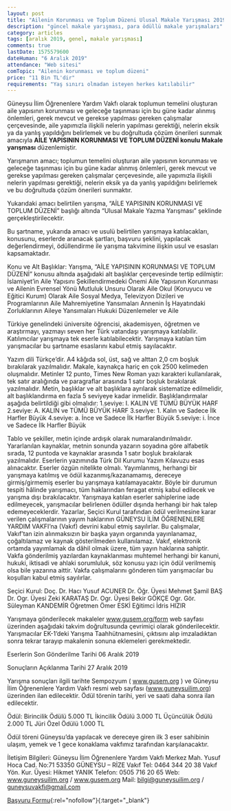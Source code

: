 ```yaml
---
layout: post
title: "Ailenin Korunması ve Toplum Düzeni Ulusal Makale Yarışması 2019"
description: "güncel makale yarışması, para ödüllü makale yarışmaları"
category: articles
tags: [aralık 2019, genel, makale yarışması]
comments: true
lastDate: 1575579600
dateHuman: "6 Aralık 2019"
attendance: "Web sitesi"
comTopic: "Ailenin korunması ve toplum düzeni"
price: "11 Bin TL'dir"
requirements: "Yaş sınırı olmadan isteyen herkes katılabilir"
---
```


Güneysu İlim Öğrenenlere Yardım Vakfı olarak toplumun temelini oluşturan aile yapısının korunması ve geleceğe taşınması için bu güne kadar alınmış önlemleri, gerek mevcut ve gerekse yapılması gereken çalışmalar çerçevesinde, aile yapımızla ilişkili nelerin yapılması gerektiği, nelerin eksik ya da yanlış yapıldığını belirlemek ve bu doğrultuda çözüm önerileri sunmak amacıyla **AİLE YAPISININ KORUNMASI VE TOPLUM DÜZENİ konulu Makale yarışması** düzenlemiştir. 

Yarışmanın amacı; toplumun temelini oluşturan aile yapısının korunması ve geleceğe taşınması için bu güne kadar alınmış önlemleri, gerek mevcut ve gerekse yapılması gereken çalışmalar çerçevesinde, aile yapımızla ilişkili nelerin yapılması gerektiği, nelerin eksik ya da yanlış yapıldığını belirlemek ve bu doğrultuda çözüm önerileri sunmaktır.

Yukarıdaki amacı belirtilen yarışma, “AİLE YAPISININ KORUNMASI VE TOPLUM DÜZENİ”  başlığı altında “Ulusal Makale Yazma Yarışması” şeklinde gerçekleştirilecektir.

Bu şartname, yukarıda amacı ve usulü belirtilen yarışmaya katılacakları, konusunu, eserlerde aranacak şartları, başvuru şeklini, yapılacak değerlendirmeyi, ödüllendirme ile yarışma takvimine ilişkin usul ve esasları kapsamaktadır.

Konu ve Alt Başlıklar:
Yarışma, “AİLE YAPISININ KORUNMASI VE TOPLUM DÜZENİ” konusu altında aşağıdaki alt başlıklar çerçevesinde tertip edilmiştir:
İslamiyet’in Aile Yapısını Şekillendirmedeki Önemi
Aile Yapısının Korunması ve Ailenin Evrensel Yönü
Mutluluk Unsuru Olarak Aile
Okul (Koruyucu ve Eğitici Kurum) Olarak Aile
Sosyal Medya, Televizyon Dizileri ve Programlarının Aile Mahremiyetine Yansımaları
Annenin İş Hayatındaki Zorluklarının Aileye Yansımaları
Hukuki Düzenlemeler ve Aile
 
Türkiye genelindeki üniversite öğrencisi, akademisyen, öğretmen ve araştırmayı, yazmayı seven her Türk vatandaşı yarışmaya katılabilir.
Katılımcılar yarışmaya tek eserle katılabilecektir. Yarışmaya katılan tüm yarışmacılar bu şartname esaslarını kabul etmiş sayılacaktır.

Yazım dili Türkçe’dir.
A4 kâğıda sol, üst, sağ ve alttan 2,0 cm boşluk bırakılarak yazılmalıdır. Makale, kaynakça hariç en çok 2500 kelimeden oluşmalıdır.
Metinler 12 punto, Times New Roman yazı karakteri kullanılarak, tek satır aralığında ve paragraflar arasında 1 satır boşluk bırakılarak yazılmalıdır.
Metin, başlıklar ve alt başlıklara ayrılarak sistematize edilmelidir, alt başlıklandırma en fazla 5 seviyeye kadar inmelidir. Başlıklandırmalar aşağıda belirtildiği gibi olmalıdır:
1.seviye: I. KALIN VE TÜMÜ BÜYÜK HARF
2.seviye: A. KALIN ve TÜMÜ BÜYÜK HARF
3.seviye: 1. Kalın ve Sadece İlk Harfler Büyük
4.seviye: a. İnce ve Sadece İlk Harfler Büyük
5.seviye: i. İnce ve Sadece İlk Harfler Büyük

Tablo ve şekiller, metin içinde ardışık olarak numaralandırılmalıdır.
Yararlanılan kaynaklar, metnin sonunda yazarın soyadına göre alfabetik sırada, 12 puntoda ve kaynaklar arasında 1 satır boşluk bırakılarak yazılmalıdır.
Eserlerin yazımında Türk Dil Kurumu Yazım Kılavuzu esas alınacaktır.
Eserler özgün nitelikte olmalı. Yayımlanmış, herhangi bir yarışmaya katılmış ve ödül kazanmış/kazanamamış, dereceye girmiş/girmemiş eserler bu yarışmaya katılamayacaktır. Böyle bir durumun tespiti hâlinde yarışmacı, tüm haklarından feragat etmiş kabul edilecek ve yarışma dışı bırakılacaktır.
Yarışmaya katılan eserler sahiplerine iade edilmeyecek, yarışmacılar belirlenen ödüller dışında herhangi bir hak talep edemeyeceklerdir.
Yazarlar, Seçici Kurul tarafından ödül verilmesine karar verilen çalışmalarının yayım haklarının GÜNEYSU İLİM ÖĞRENENLERE YARDIM VAKFI’na (Vakıf) devrini kabul etmiş sayılırlar. Bu çalışmalar, Vakıf’tan izin alınmaksızın bir başka yayın organında yayınlanamaz, çoğaltılamaz ve kaynak gösterilmeden kullanılamaz. Vakıf, elektronik ortamda yayımlamak da dâhil olmak üzere, tüm yayın haklarına sahiptir.
Vakfa gönderilmiş yazılardan kaynaklanması muhtemel herhangi bir kanuni, hukuki, iktisadi ve ahlaki sorumluluk, söz konusu yazı için ödül verilmemiş olsa bile yazarına aittir.
Vakfa çalışmalarını gönderen tüm yarışmacılar bu koşulları kabul etmiş sayılırlar.
 
Seçici Kurul:
Doç. Dr. Hacı Yusuf ACUNER
Dr. Öğr. Üyesi Mehmet Şamil BAŞ
Dr. Ogr. Üyesi Zeki KARATAŞ
Dr. Ogr. Üyesi Bekir GÖKÇE
Ogr. Gör. Süleyman KANDEMİR
Öğretmen Ömer ESKİ
Eğitimci İdris HIZIR

Yarışmaya gönderilecek makaleler www.gusem.org/form  web sayfası üzerinden aşağıdaki takvim doğrultusunda çevrimiçi olarak gönderilecektir.
Yarışmacılar EK-1’deki Yarışma Taahhütnamesini, çıktısını alıp imzaladıktan sonra tekrar tarayıp makalenin sonuna eklemeleri gerekmektedir.
 
Eserlerin Son Gönderilme Tarihi
06 Aralık 2019

Sonuçların Açıklanma Tarihi
27 Aralık 2019

Yarışma sonuçları ilgili tarihte Sempozyum ( www.gusem.org ) ve Güneysu İlim Öğrenenlere Yardım Vakfı resmi web sayfası (www.guneysuilim.org) üzerinden ilan edilecektir.
Ödül törenin tarihi, yeri ve saati daha sonra ilan edilecektir.
 
Ödül:
Birincilik Ödülü 5.000 TL
İkincilik Ödülü  3.000 TL
Üçüncülük Ödülü  2.000 TL
Jüri Özel Ödülü  1.000 TL

Ödül töreni Güneysu’da yapılacak ve dereceye giren ilk 3 eser sahibinin ulaşım, yemek ve 1 gece konaklama vakfımız tarafından karşılanacaktır.

İletişim Bilgileri:
Güneysu İlim Öğrenenlere Yardım Vakfı
Merkez Mah. Yusuf Hoca Cad. No:71 53350 GÜNEYSU – RİZE
Vakıf Tel: 0464 344 20 38
Vakıf Yön. Kur. Üyesi:  Hikmet YANIK Telefon: 0505 716 20 65
Web: www.guneysuilim.org / www.gusem.org
Mail: bilgi@guneysuilim.org / guneysuvakfi@gmail.com

[Başvuru Formu](http://www.gusem.org/form?utm_source=edebiyatyarismalari.com&utm_medium=affiliate&utm_campaign=cpc){:rel="nofollow"}{:target="_blank"}